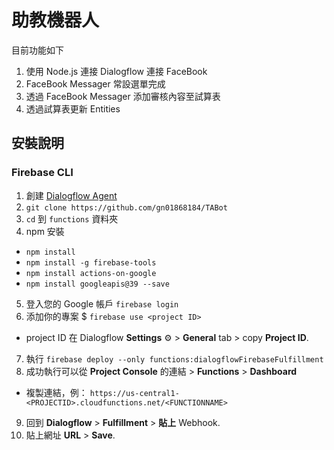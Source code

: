 # 助教機器人

目前功能如下
1. 使用 Node.js 連接 Dialogflow 連接 FaceBook
2. FaceBook Messager 常設選單完成
3. 透過 FaceBook Messager 添加審核內容至試算表
4. 透過試算表更新 Entities

## 安裝說明

### Firebase CLI
1. 創建 [Dialogflow Agent](https://console.dialogflow.com/)
2. `git clone https://github.com/gn01868184/TABot`
3. `cd` 到 `functions` 資料夾
4. npm 安裝
  + `npm install`
  + `npm install -g firebase-tools`
  + `npm install actions-on-google`
  + `npm install googleapis@39 --save`
5. 登入您的 Google 帳戶 `firebase login`
6. 添加你的專案 $ `firebase use <project ID>`
  + project ID 在 Dialogflow **Settings** ⚙ > **General** tab > copy **Project ID**.
7. 執行 `firebase deploy --only functions:dialogflowFirebaseFulfillment`
8. 成功執行可以從 **Project Console** 的連結 > **Functions** > **Dashboard**
  + 複製連結，例： `https://us-central1-<PROJECTID>.cloudfunctions.net/<FUNCTIONNAME>`
9. 回到 **Dialogflow** > **Fulfillment** > **貼上** Webhook.
10. 貼上網址 **URL** > **Save**.
